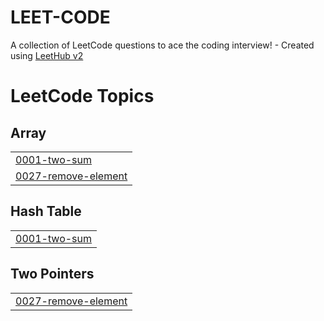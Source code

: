 # LEET-CODE
A collection of LeetCode questions to ace the coding interview! - Created using [LeetHub v2](https://github.com/arunbhardwaj/LeetHub-2.0)

<!---LeetCode Topics Start-->
# LeetCode Topics
## Array
|  |
| ------- |
| [0001-two-sum](https://github.com/venkadanathanR/LEET-CODE/tree/master/0001-two-sum) |
| [0027-remove-element](https://github.com/venkadanathanR/LEET-CODE/tree/master/0027-remove-element) |
## Hash Table
|  |
| ------- |
| [0001-two-sum](https://github.com/venkadanathanR/LEET-CODE/tree/master/0001-two-sum) |
## Two Pointers
|  |
| ------- |
| [0027-remove-element](https://github.com/venkadanathanR/LEET-CODE/tree/master/0027-remove-element) |
<!---LeetCode Topics End-->